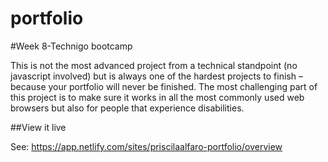 # portfolio

#Week 8-Technigo bootcamp

This is not the most advanced project from a technical standpoint (no javascript involved) but is always one of the hardest projects to finish – because your portfolio will never be finished. The most challenging part of this project is to make sure it works in all the most commonly used web browsers but also for people that experience disabilities.


##View it live

See: https://app.netlify.com/sites/priscilaalfaro-portfolio/overview